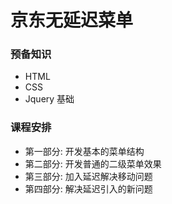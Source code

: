 # 京东无延迟菜单

### 预备知识
+ HTML
+ CSS
+ Jquery 基础

### 课程安排
* 第一部分: 开发基本的菜单结构
* 第二部分: 开发普通的二级菜单效果
* 第三部分: 加入延迟解决移动问题
* 第四部分: 解决延迟引入的新问题